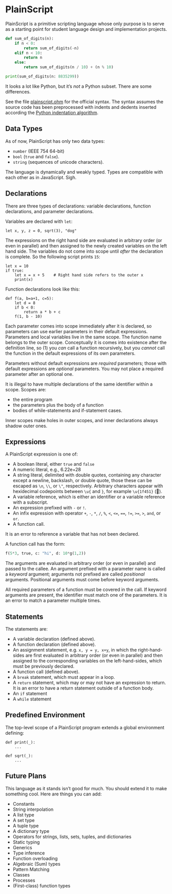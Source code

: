 # PlainScript

PlainScript is a primitive scripting language whose only purpose is to serve as a starting point for student language design and implementation projects.

```python
def sum_of_digits(n):
    if n < 0:
        return sum_of_digits(-n)
    elif n < 10:
        return n
    else:
        return sum_of_digits(n / 10) + (n % 10)

print(sum_of_digits(n: 8835299))
```

It looks a lot like Python, but it’s _not_ a Python subset. There are some differences.

See the file [plainscript.ohm](https://github.com/rtoal/plainscript/blob/master/syntax/plainscript.ohm) for the official syntax. The syntax assumes the source code has been preprocessed with indents and dedents inserted according the [Python indentation algorithm](https://docs.python.org/3/reference/lexical_analysis.html).

## Data Types

As of now, PlainScript has only two data types:
  * `number` (IEEE 754 64-bit)
  * `bool` (`true` and `false`).
  * `string` (sequences of unicode characters).

The language is dynamically and weakly typed. Types are compatible with each other as in JavaScript. Sigh.

## Declarations

There are three types of declarations: variable declarations, function declarations, and parameter declarations.

Variables are declared with `let`:
```
let x, y, z = 0, sqrt(3), "dog"
```
The expressions on the right hand side are evaluated in arbitrary order (or even in parallel) and then assigned to the newly created variables on the left hand side. The variables do not come into scope until _after_ the declaration is complete. So the following script prints `15`:
```
let x = 10
if true:
    let x = x + 5    # Right hand side refers to the outer x
    print(x)
```

Function declarations look like this:
```
def f(a, b=a+1, c=5):
    let d = 8
    if b < 0:
        return a * b + c
    f(1, b - 10)
```
Each parameter comes into scope immediately after it is declared, so parameters can use earlier parameters in their default expressions. Parameters and local variables live in the same scope. The function name belongs to the outer scope. Conceptually it is comes into existence after the definition line, so (1) you _can_ call a function recursively, but you _cannot_ call the function in the default expressions of its own parameters.

Parameters without default expressions are _required_ parameters; those with default expressions are _optional_ parameters. You may not place a required parameter after an optional one.

It is illegal to have multiple declarations of the same identifier within a scope. Scopes are:
  * the entire program
  * the parameters plus the body of a function
  * bodies of while-statements and if-statement cases.

Inner scopes make holes in outer scopes, and inner declarations always shadow outer ones.

## Expressions

A PlainScript expression is one of:
  * A boolean literal, either `true` and `false`
  * A numeric literal, e.g., 6.22e+28
  * A string literal, delimited with double quotes, containing any character except a newline, backslash, or double quote, those these can be escaped as `\n`, `\\`, or `\"`, respectively. Arbitrary characters appear with hexidecimal codepoints between `\u{` and `}`, for example `\u{1f451}` (👑).
  * A variable reference, which is either an identifier or a variable reference with a subscript.
  * An expression prefixed with `-` or `!`.
  * An infix expression with operator `+`, `-`, `*`, `/`, `%`, `<`, `<=`, `==`, `!=`, `>=`, `>`, `and`, or `or`.
  * A function call.

It is an error to reference a variable that has not been declared.

A function call has the form:
```python
f(5*3, true, c: "hi", d: 10*g(1,2))
```
The arguments are evaluated in arbitrary order (or even in parallel) and passed to the callee. An argument prefixed with a parameter name is called a _keyword_ argument; arguments not prefixed are called _positional_ arguments. Positional arguments must come before keyword arguments.

All required parameters of a function must be covered in the call. If keyword arguments are present, the identifier must match one of the parameters. It is an error to match a parameter multiple times.

## Statements

The statements are:

  * A variable declaration (defined above).
  * A function declaration (defined above).
  * An assignment statement, e.g. `x, y = y, x+y`, in which the right-hand-sides are first evaluated in arbitrary order (or even in parallel) and then assigned to the corresponding variables on the left-hand-sides, which must be previously declared.
  * A function call (defined above).
  * A `break` statement, which must appear in a loop.
  * A `return` statement, which may or may not have an expression to return. It is an error to have a return statement outside of a function body.
  * An `if` statement
  * A `while` statement

## Predefined Environment

The top-level scope of a PlainScript program extends a global environment defining:
```
def print(_):
    ...

def sqrt(_):
    ...
```

## Future Plans

This language as it stands isn’t good for much. You should extend it to make something cool. Here are things you can add:

  * Constants
  * String interpolation
  * A list type
  * A set type
  * A tuple type
  * A dictionary type
  * Operators for strings, lists, sets, tuples, and dictionaries
  * Static typing
  * Generics
  * Type inference
  * Function overloading
  * Algebraic (Sum) types
  * Pattern Matching
  * Classes
  * Processes
  * (First-class) function types
